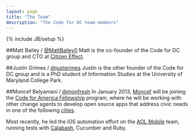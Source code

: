 ```yaml
---
layout: page
title: "The Team"
description: "The Code for DC team members"
---
```

{% include JB/setup %}

##Matt Bailey / [@MattBailey0](https://twitter.com/MattBailey0)
Matt is the co-founder of the Code for DC group and CTO at [Citizen Effect](http://citizeneffect.org).

##Justin Grimes / [@justgrimes](https://twitter.com/justgrimes)
Justin is the other founder of the Code for DC group and is a PhD student of Information Studies at the University of Maryland College Park.

##Moncef Belyamani / [@monfresh](http://twitter.com/monfresh)
In January 2013, [Moncef](http://www.moncefbelyamani.com/about/) will be joining the [Code for America Fellowship](http://codeforamerica.org/2013-fellows/) program, where he will be working with other change agents to develop open source apps that address civic needs in one of the following [cities](http://codeforamerica.org/2013-partners/).

Most recently, he led the iOS automation effort on the [AOL Mobile](http://mobile.aol.com/) team, running tests with [Calabash](http://www.moncefbelyamani.com/ios-automated-testing-with-calabash-cucumber-ruby), Cucumber and Ruby.